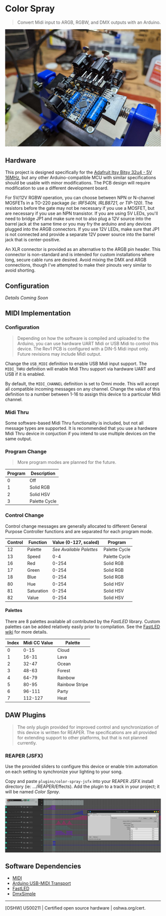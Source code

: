# Color Spray
> Convert Midi input to ARGB, RGBW, and DMX outputs with an Arduino.

![Rev1 populated PCB](img/hardware.jpg)

## Hardware
This project is designed specifically for the [Adafruit Itsy Bitsy 32u4 - 5V 16MHz](https://learn.adafruit.com/introducting-itsy-bitsy-32u4/), but any other Arduino-compatible MCU with similar specifications should be usable with minor modifications. The PCB design will require modification to use a different development board.

For 5V/12V RGBW operation, you can choose between NPN or N-channel MOSFETs in a TO-220 package _(ie: IRF540N, IRLB8721, or TIP-120)_. The resistors before the gate may not be necessary if you use a MOSFET, but are necessary if you use an NPN transistor. If you are using 5V LEDs, you'll need to bridge JP1 and make sure not to also plug a 12V source into the barrel jack at the same time or you may fry the arduino and any devices plugged into the ARGB connectors. If you use 12V LEDs, make sure that JP1 is not connected and provide a separate 12V power source into the barrel jack that is center-positive.

An XLR connector is provided as an alternative to the ARGB pin header. This connector is non-standard and is intended for custom installations where long, secure cable runs are desired. Avoid mixing the DMX and ARGB connections, though I've attempted to make their pinouts very similar to avoid shorting.

## Configuration
_Details Coming Soon_

## MIDI Implementation

### Configuration

> Depending on how the software is compiled and uploaded to the Arduino, you can use hardware UART Midi or USB Midi to control this device. The Rev1 PCB is configured with a DIN-5 Midi input only. Future revisions may include Midi output.

Change the `USB_MIDI` definition to enable USB Midi input support. The `MIDI_THRU` definition will enable Midi Thru support via hardware UART and USB if it is enabled.

By default, the `MIDI_CHANNEL` definition is set to Omni mode. This will accept all compatible incoming messages on any channel. Change the value of this definition to a number between 1-16 to assign this device to a particular Midi channel.

### Midi Thru

Some software-based Midi Thru functionality is included, but not all message types are supported. It is recommended that you use a hardware Midi Thru device in conjuction if you intend to use multiple devices on the same output.

### Program Change

> More program modes are planned for the future.

| Program | Description   |
| ------- | ------------- |
| 0       | Off           |
| 1       | Solid RGB     |
| 2       | Solid HSV     |
| 3       | Palette Cycle |

### Control Change

Control change messages are generally allocated to different General Purpose Controller functions and are separated for each program mode.

| Control | Function   | Value (0-127, scaled)    | Program       |
| ------- | ---------- | ------------------------ | ------------- |
| 12      | Palette    | _See Available Palettes_ | Palette Cycle |
| 13      | Speed      | 0-4                      | Palette Cycle |
| 16      | Red        | 0-254                    | Solid RGB     |
| 17      | Green      | 0-254                    | Solid RGB     |
| 18      | Blue       | 0-254                    | Solid RGB     |
| 80      | Hue        | 0-254                    | Solid HSV     |
| 81      | Saturation | 0-254                    | Solid HSV     |
| 82      | Value      | 0-254                    | Solid HSV     |

#### Palettes

There are 8 palettes available all contributed by the _FastLED_ library. Custom palettes can be added relatively easily prior to compilation. See the [FastLED wiki](https://github.com/FastLED/FastLED/wiki/Gradient-color-palettes) for more details.

| Index | Midi CC Value | Palette        |
| ----- | ------------- | -------------- |
| 0     | 0-15          | Cloud          |
| 1     | 16-31         | Lava           |
| 2     | 32-47         | Ocean          |
| 3     | 48-63         | Forest         |
| 4     | 64-79         | Rainbow        |
| 5     | 80-95         | Rainbow Stripe |
| 6     | 96-111        | Party          |
| 7     | 112-127       | Heat           |

## DAW Plugins

> The only plugin provided for improved control and synchronization of this device is written for REAPER. The specifications are all provided for extending support to other platforms, but that is not planned currently.

### REAPER (JSFX)

Use the provided sliders to configure this device or enable trim automation on each setting to synchronize your lighting to your song.

Copy and paste `plugins/color-spray-jsfx` into your REAPER JSFX install directory (ie: .../REAPER/Effects). Add the plugin to a track in your project; it will be named _Color Spray_.

![REAPER plugin and example](img/reaper.png)

## Software Dependencies
* [MIDI](https://github.com/FortySevenEffects/arduino_midi_library/)
* [Arduino USB-MIDI Transport](https://github.com/lathoub/Arduino-USBMIDI)
* [FastLED](https://fastled.io/)
* [DmxSimple](https://github.com/PaulStoffregen/DmxSimple)

---

[OSHW] US00211 | Certified open source hardware | oshwa.org/cert.
